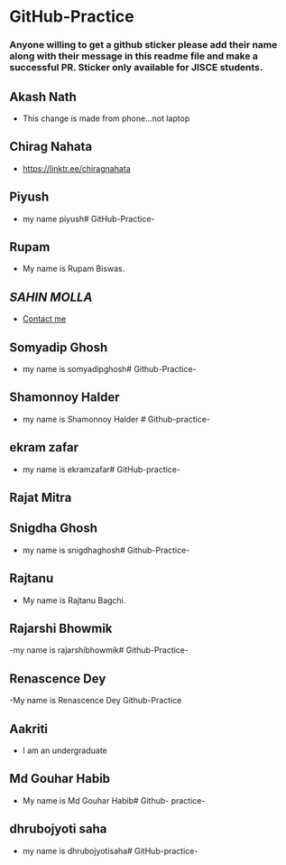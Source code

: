 # GitHub-Practice
### Anyone willing to get a github sticker please add their name along with their message in this readme file and make a successful PR. Sticker only available for JISCE students.

## Akash Nath
- This change is made from phone...not laptop
## Chirag Nahata
- https://linktr.ee/chiragnahata
## Piyush
- my name piyush# GitHub-Practice-
## Rupam 
- My name is Rupam Biswas.
## *SAHIN MOLLA*
- [Contact me](https://linktr.ee/sahinmolla)
## Somyadip Ghosh
- my name is somyadipghosh# Github-Practice-
## Shamonnoy Halder
- my name is Shamonnoy Halder # Github-practice-
## ekram zafar
- my name is ekramzafar# GitHub-practice-
## Rajat Mitra

## Snigdha Ghosh
- my name is snigdhaghosh# Github-Practice-
## Rajtanu
- My name is Rajtanu Bagchi.
## Rajarshi Bhowmik
-my name is rajarshibhowmik# Github-Practice-
## Renascence Dey
-My name is Renascence Dey Github-Practice
## Aakriti
- I am an undergraduate 
## Md Gouhar Habib
- My name is Md Gouhar Habib# Github- practice-
## dhrubojyoti saha
- my name is dhrubojyotisaha# GitHub-practice-




